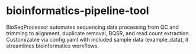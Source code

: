 # bioinformatics-pipeline-tool
BioSeqProcessor automates sequencing data processing from QC and trimming to alignment, duplicate removal, BQSR, and read count extraction. Customizable via config.yaml with included sample data (example_data), it streamlines bioinformatics workflows.
